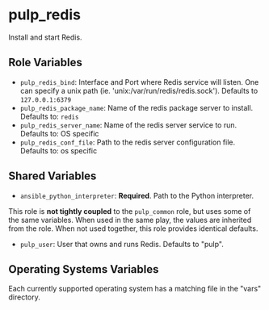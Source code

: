 pulp_redis
==========

Install and start Redis.

Role Variables
--------------

* `pulp_redis_bind`: Interface and Port where Redis service will listen. One can specify a unix
   path (ie. 'unix:/var/run/redis/redis.sock'). Defaults to `127.0.0.1:6379`
* `pulp_redis_package_name`: Name of the redis package server to install. Defaults to: `redis`
* `pulp_redis_server_name`: Name of the redis server service to run. Defaults to: OS specific
* `pulp_redis_conf_file`: Path to the redis server configuration file. Defaults to: os specific

Shared Variables
----------------

* `ansible_python_interpreter`: **Required**. Path to the Python interpreter.

This role is **not tightly coupled** to the `pulp_common` role, but uses some of the same
variables. When used in the same play, the values are inherited from the role.
When not used together, this role provides identical defaults.

* `pulp_user`: User that owns and runs Redis. Defaults to "pulp".

Operating Systems Variables
---------------------------

Each currently supported operating system has a matching file in the "vars"
directory.
